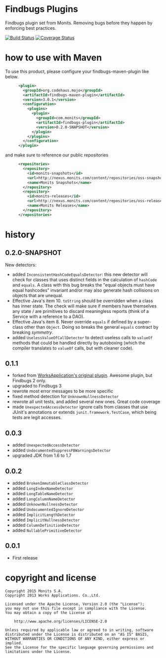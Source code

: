 # Findbugs Plugins
Findbugs plugin set from Monits. Removing bugs before they happen by enforcing best practices.

[![Build Status](https://secure.travis-ci.org/Monits/findbugs-plugin.png)](http://travis-ci.org/Monits/findbugs-plugin)
[![Coverage Status](https://coveralls.io/repos/Monits/findbugs-plugin/badge.png)](https://coveralls.io/r/Monits/findbugs-plugin)

# how to use with Maven

To use this product, please configure your findbugs-maven-plugin like below.

```xml
      <plugin>
        <groupId>org.codehaus.mojo</groupId>
        <artifactId>findbugs-maven-plugin</artifactId>
        <version>3.0.1</version>
        <configuration>
          <plugins>
            <plugin>
              <groupId>com.monits</groupId>
              <artifactId>findbugs-plugin</artifactId>
              <version>0.2.0-SNAPSHOT</version>
            </plugin>
          </plugins>
        </configuration>
      </plugin>
```

and make sure to reference our public repositories

```xml
      <repositories>
        <repository>
          <id>monits-snapshots</id>
          <url>http://nexus.monits.com/content/repositories/oss-snapshots/</url>
          <name>Monits Snapshots</name>
        </repository>
        <repository>
          <id>monits-releases</id>
          <url>http://nexus.monits.com/content/repositories/oss-releases/</url>
          <name>Monits Releases</name>
        </repository>
      </repositories>
```

# history

## 0.2.0-SNAPSHOT
New detectors:
- added `InconsistentHashCodeEqualsDetector`: this new detector will check for
classes that uses distinct fields in the calculation of `hashCode` and `equals`.
A class with this bug breaks the "equal objects must have equal hashcodes" invariant
and/or may also generate hash collisions on objects that are unequal.
- Effective Java's item 10. `toString` should be overridden when a
class has inner state. The check will make sure if members have themselves any
state / are primitives to discard meaningless reports
(think of a Service with a reference to a DAO).
- Effective Java's item 8. Never override `equals` if defined by a super-class
other than `Object`. Doing so breaks the general `equals` contract by breaking
*symmetry*.
- added `UselessValueOfCallDetector` to detect useless calls to `valueOf`
methods that could be handled directly by autoboxing (which the compiler
translates to `valueOf` calls, but with cleaner code).

## 0.1.1
- forked from [WorksApplication's original plugin](WorksApplications/findbugs-plugin).
Awesome plugin, but Findbugs 2 only.
- upgraded to Findbugs 3
- rewrote most error messages to be more specific
- fixed method detection for `UnknownNullnessDetector`
- rewrote all unit tests, and added several new ones. Great code coverage
- made `UnexpectedAccessDetector` ignore calls from classes that use JUnit's
annotations or extends `junit.framework.TestCase`, which being tests are
legit accesses.

## 0.0.3

- added `UnexpectedAccessDetector`
- added `UndocumentedSuppressFBWarningsDetector`
- upgraded JDK from 1.6 to 1.7

## 0.0.2

- added `BrokenImmutableClassDetector`
- added `LongIndexNameDetector`
- added `LongTableNameDetector`
- added `LongColumnNameDetector`
- added `UnknownNullnessDetector`
- added `UndocumentedIgnoreDetector`
- added `ImplicitLengthDetector`
- added `ImplicitNullnessDetector`
- added `ColumnDefinitionDetector`
- added `NullablePrimitiveDetector`

## 0.0.1

- First release

# copyright and license

    Copyright 2015 Monits S.A.
    Copyright 2013 Works Applications. Co.,Ltd.
    
    Licensed under the Apache License, Version 2.0 (the "License");
    you may not use this file except in compliance with the License.
    You may obtain a copy of the License at
    
        http://www.apache.org/licenses/LICENSE-2.0
    
    Unless required by applicable law or agreed to in writing, software
    distributed under the License is distributed on an "AS IS" BASIS,
    WITHOUT WARRANTIES OR CONDITIONS OF ANY KIND, either express or implied.
    See the License for the specific language governing permissions and
    limitations under the License.
